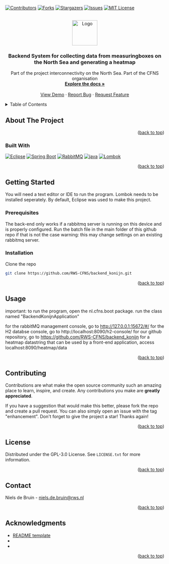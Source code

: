 
<!-- Improved compatibility of back to top link: See: https://github.com/othneildrew/Best-README-Template/pull/73 -->
<a name="readme-top"></a>
<!--
*** This readme file is created using the Best-README-Template
-->



<!-- PROJECT SHIELDS -->
<!--
*** I'm using markdown "reference style" links for readability.
*** Reference links are enclosed in brackets [ ] instead of parentheses ( ).
*** See the bottom of this document for the declaration of the reference variables
*** for contributors-url, forks-url, etc. This is an optional, concise syntax you may use.
*** https://www.markdownguide.org/basic-syntax/#reference-style-links
-->
[![Contributors][contributors-shield]][contributors-url]
[![Forks][forks-shield]][forks-url]
[![Stargazers][stars-shield]][stars-url]
[![Issues][issues-shield]][issues-url]
[![MIT License][license-shield]][license-url]




<!-- PROJECT LOGO -->
<br />
<div align="center">
  <a href="https://github.com/RWS-CFNS/backend_konijn">
    <img src="images/logo.png" alt="Logo" width="80" height="80">
  </a>

<h3 align="center">Backend System for collecting data from measuringboxes on the North Sea and generating a heatmap </h3>

  <p align="center">
    Part of the project interconnectivity on the North Sea. Part of the CFNS organisation
    <br />
    <a href="https://github.com/RWS-CFNS/backend_konijn"><strong>Explore the docs »</strong></a>
    <br />
    <br />
    <a href="https://github.com/RWS-CFNS/backend_konijn">View Demo</a>
    ·
    <a href="https://github.com/RWS-CFNS/backend_konijn/issues">Report Bug</a>
    ·
    <a href="https://github.com/RWS-CFNS/backend_konijn/issues">Request Feature</a>
  </p>
</div>



<!-- TABLE OF CONTENTS -->
<details>
  <summary>Table of Contents</summary>
  <ol>
    <li>
      <a href="#about-the-project">About The Project</a>
      <ul>
        <li><a href="#built-with">Built With</a></li>
      </ul>
    </li>
    <li>
      <a href="#getting-started">Getting Started</a>
      <ul>
        <li><a href="#prerequisites">Prerequisites</a></li>
        <li><a href="#installation">Installation</a></li>
      </ul>
    </li>
    <li><a href="#usage">Usage</a></li>
    <li><a href="#roadmap">Roadmap</a></li>
    <li><a href="#contributing">Contributing</a></li>
    <li><a href="#license">License</a></li>
    <li><a href="#contact">Contact</a></li>
    <li><a href="#acknowledgments">Acknowledgments</a></li>
  </ol>
</details>



<!-- ABOUT THE PROJECT -->
## About The Project


<p align="right">(<a href="#readme-top">back to top</a>)</p>



### Built With
[![Eclipse](https://img.shields.io/badge/Eclipse-2C2255?style=for-the-badge&logo=eclipse&logoColor=white)](Eclipse-url)
[![Spring Boot](https://img.shields.io/badge/Spring-6DB33F?style=for-the-badge&logo=spring&logoColor=white`)](Spring-url)
[![RabbitMQ](https://img.shields.io/badge/rabbitmq-%23FF6600.svg?&style=for-the-badge&logo=rabbitmq&logoColor=white`)](RabbitMQ-url)
[![java](https://img.shields.io/badge/Java-ED8B00?style=for-the-badge&logo=openjdk&logoColor=white)](java-url)
[![Lombok](projectlombok.org-image-url)](lombok-url)


<p align="right">(<a href="#readme-top">back to top</a>)</p>



<!-- GETTING STARTED -->
## Getting Started

You will need a text editor or IDE to run the program. Lombok needs to be installed seperately. By default, Eclipse was used to make this project.

### Prerequisites
The back-end only works if a rabbitmq server is running on this device and is properly configured. Run the batch file in the main folder of this github repo if that is not the case
warning: this may change settings on an existing rabbitmq server.

### Installation
Clone the repo
   ```sh
   git clone https://github.com/RWS-CFNS/backend_konijn.git
   ```


<p align="right">(<a href="#readme-top">back to top</a>)</p>



<!-- USAGE EXAMPLES -->
## Usage

important: to run the program, open the nl.cfns.boot package. run the class named "BackendKonijnApplication"

for the rabbitMQ management console, go to http://127.0.0.1:15672/#/
for the H2 databse console, go to http://localhost:8090/h2-console/
for our github repository, go to https://github.com/RWS-CFNS/backend_konijn
for a heatmap datastring that can be used by a front-end application, access localhost:8090/heatmap/data

<p align="right">(<a href="#readme-top">back to top</a>)</p>




<!-- CONTRIBUTING -->
## Contributing

Contributions are what make the open source community such an amazing place to learn, inspire, and create. Any contributions you make are **greatly appreciated**.

If you have a suggestion that would make this better, please fork the repo and create a pull request. You can also simply open an issue with the tag "enhancement".
Don't forget to give the project a star! Thanks again!

<p align="right">(<a href="#readme-top">back to top</a>)</p>



<!-- LICENSE -->
## License

Distributed under the GPL-3.0 License. See `LICENSE.txt` for more information.

<p align="right">(<a href="#readme-top">back to top</a>)</p>



<!-- CONTACT -->
## Contact

Niels de Bruin - niels.de.bruin@rws.nl

<p align="right">(<a href="#readme-top">back to top</a>)</p>



<!-- ACKNOWLEDGMENTS -->
## Acknowledgments

* [README template](https://github.com/othneildrew/Best-README-Template)
* []()
* []()

<p align="right">(<a href="#readme-top">back to top</a>)</p>



<!-- MARKDOWN LINKS & IMAGES -->
<!-- https://www.markdownguide.org/basic-syntax/#reference-style-links -->
[contributors-shield]: https://img.shields.io/github/contributors/RWS-CFNS/backend_konijn.svg?style=for-the-badge
[contributors-url]: https://github.com/RWS-CFNS/backend_konijn/graphs/contributors
[forks-shield]: https://img.shields.io/github/forks/RWS-CFNS/backend_konijn.svg?style=for-the-badge
[forks-url]: https://github.com/RWS-CFNS/backend_konijn/network/members
[stars-shield]: https://img.shields.io/github/stars/RWS-CFNS/backend_konijn.svg?style=for-the-badge
[stars-url]: https://github.com/RWS-CFNS/backend_konijn/stargazers
[issues-shield]: https://img.shields.io/github/issues/RWS-CFNS/backend_konijn.svg?style=for-the-badge
[issues-url]: https://github.com/RWS-CFNS/backend_konijn/issues
[license-shield]: https://img.shields.io/github/license/RWS-CFNS/backend_konijn.svg?style=for-the-badge
[license-url]: https://github.com/github_username/repo_name/blob/master/LICENSE.txt
[Eclipse-url]:https://www.eclipse.org/downloads/
[Spring-url]:https://spring.io/projects/spring-boot
[rabbit-url]:https://www.rabbitmq.com/
[lombok-url]:https://projectlombok.org/
[java-url]:https://openjdk.org/
